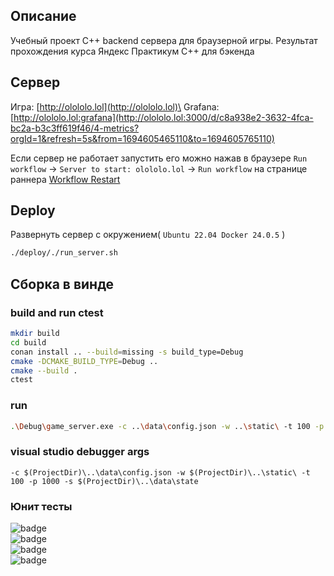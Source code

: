 ## Описание
Учебный проект С++ backend сервера для браузерной игры. Результат прохождения курса Яндекс Практикум C++ для бэкенда

## Сервер 
<!-- не работает при выключенном сервере ![badge](https://img.shields.io/website?url=http%3A%2F%2Folololo.lol%2Findex.html&label=olololo.lol) -->
Игра: [http://olololo.lol](http://olololo.lol)\
Grafana: [http://olololo.lol:grafana](http://olololo.lol:3000/d/c8a938e2-3632-4fca-bc2a-b3c3ff619f46/4-metrics?orgId=1&refresh=5s&from=1694605465110&to=1694605765110)

Если сервер не работает запустить его можно нажав в браузере `Run workflow` -> `Server to start: olololo.lol` -> `Run workflow` на странице раннера [Workflow Restart](https://github.com/alec-chicherini/pet-game-cpp-backend/actions/workflows/restart.yaml)

## Deploy
Развернуть сервер с окружением( `Ubuntu 22.04 Docker 24.0.5` )

```bash
./deploy/./run_server.sh
```

## Сборка в винде
### build and run ctest
```bash
mkdir build
cd build
conan install .. --build=missing -s build_type=Debug
cmake -DCMAKE_BUILD_TYPE=Debug ..
cmake --build .
ctest
```
### run
```bash
.\Debug\game_server.exe -c ..\data\config.json -w ..\static\ -t 100 -p 1000 -s ..\data\state
```
### visual studio debugger args
```
-c $(ProjectDir)\..\data\config.json -w $(ProjectDir)\..\static\ -t 100 -p 1000 -s $(ProjectDir)\..\data\state
```

### Юнит тесты
![badge](https://img.shields.io/endpoint?url=https://gist.githubusercontent.com/alec-chicherini/fa7d81fb0caaae8a2790c00d2a20c0d0/raw/test1.json)\
![badge](https://img.shields.io/endpoint?url=https://gist.githubusercontent.com/alec-chicherini/fa7d81fb0caaae8a2790c00d2a20c0d0/raw/test2.json)\
![badge](https://img.shields.io/endpoint?url=https://gist.githubusercontent.com/alec-chicherini/fa7d81fb0caaae8a2790c00d2a20c0d0/raw/test3.json)\
![badge](https://img.shields.io/endpoint?url=https://gist.githubusercontent.com/alec-chicherini/fa7d81fb0caaae8a2790c00d2a20c0d0/raw/test4.json)

